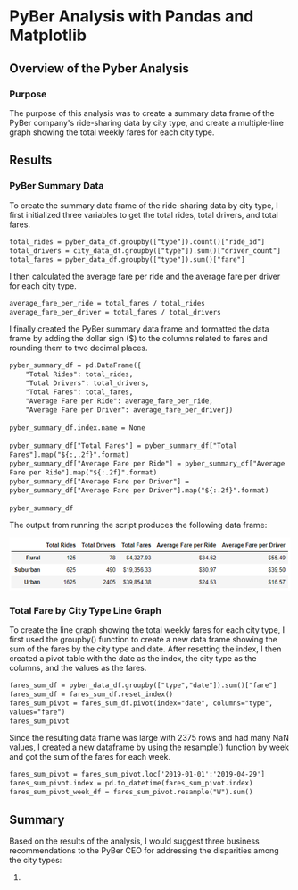 # PyBer Analysis with Pandas and Matplotlib

## Overview of the Pyber Analysis

### Purpose
The purpose of this analysis was to create a summary data frame of the PyBer company's ride-sharing data by city type, and create a multiple-line graph showing the total weekly fares for each city type.

## Results

### PyBer Summary Data
To create the summary data frame of the ride-sharing data by city type, I first initialized three variables to get the total rides, total drivers, and total fares.

```
total_rides = pyber_data_df.groupby(["type"]).count()["ride_id"]
total_drivers = city_data_df.groupby(["type"]).sum()["driver_count"]
total_fares = pyber_data_df.groupby(["type"]).sum()["fare"]
```

I then calculated the average fare per ride and the average fare per driver for each city type.

```
average_fare_per_ride = total_fares / total_rides
average_fare_per_driver = total_fares / total_drivers
```

I finally created the PyBer summary data frame and formatted the data frame by adding the dollar sign ($) to the columns related to fares and rounding them to two decimal places.

```
pyber_summary_df = pd.DataFrame({
    "Total Rides": total_rides,
    "Total Drivers": total_drivers,
    "Total Fares": total_fares,
    "Average Fare per Ride": average_fare_per_ride,
    "Average Fare per Driver": average_fare_per_driver})

pyber_summary_df.index.name = None

pyber_summary_df["Total Fares"] = pyber_summary_df["Total Fares"].map("${:,.2f}".format)
pyber_summary_df["Average Fare per Ride"] = pyber_summary_df["Average Fare per Ride"].map("${:.2f}".format)
pyber_summary_df["Average Fare per Driver"] = pyber_summary_df["Average Fare per Driver"].map("${:.2f}".format)

pyber_summary_df
```

The output from running the script produces the following data frame:

![PyBer Summary](./Resources/pyber_summary_df.PNG)

### Total Fare by City Type Line Graph
To create the line graph showing the total weekly fares for each city type, I first used the groupby() function to create a new data frame showing the sum of the fares by the city type and date. After resetting the index, I then created a pivot table with the date as the index, the city type as the columns, and the values as the fares.

```
fares_sum_df = pyber_data_df.groupby(["type","date"]).sum()["fare"]
fares_sum_df = fares_sum_df.reset_index()
fares_sum_pivot = fares_sum_df.pivot(index="date", columns="type", values="fare")
fares_sum_pivot
```

Since the resulting data frame was large with 2375 rows and had many NaN values, I created a new dataframe by using the resample() function by week and got the sum of the fares for each week.

```
fares_sum_pivot = fares_sum_pivot.loc['2019-01-01':'2019-04-29']
fares_sum_pivot.index = pd.to_datetime(fares_sum_pivot.index)
fares_sum_pivot_week_df = fares_sum_pivot.resample("W").sum()
```



## Summary
Based on the results of the analysis, I would suggest three business recommendations to the PyBer CEO for addressing the disparities among the city types:

1. 
